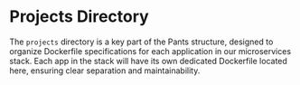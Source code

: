 # Projects Directory

The `projects` directory is a key part of the Pants structure, designed to organize Dockerfile specifications for each application in our microservices stack. Each app in the stack will have its own dedicated Dockerfile located here, ensuring clear separation and maintainability.
